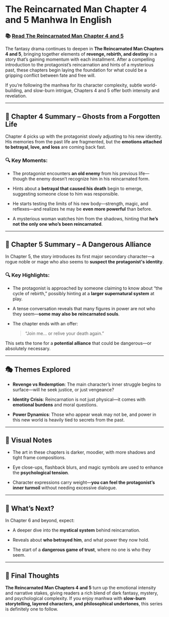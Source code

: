 # The Reincarnated Man Chapter 4 and 5 Manhwa In English
<h3>📚 <a href="https://video2leaks.com/" rel="nofollow">Read The Reincarnated Man Chapter 4 and 5</a></h3>


The fantasy drama continues to deepen in **The Reincarnated Man Chapters 4 and 5**, bringing together elements of **revenge, rebirth, and destiny** in a story that’s gaining momentum with each installment. After a compelling introduction to the protagonist’s reincarnation and hints of a mysterious past, these chapters begin laying the foundation for what could be a gripping conflict between fate and free will.

If you’re following the manhwa for its character complexity, subtle world-building, and slow-burn intrigue, Chapters 4 and 5 offer both intensity and revelation.

---

## 📖 Chapter 4 Summary – Ghosts from a Forgotten Life

Chapter 4 picks up with the protagonist slowly adjusting to his new identity. His memories from the past life are fragmented, but the **emotions attached to betrayal, love, and loss** are coming back fast.

### 🔍 Key Moments:

* The protagonist encounters **an old enemy** from his previous life—though the enemy doesn’t recognize him in his reincarnated form.

* Hints about a **betrayal that caused his death** begin to emerge, suggesting someone close to him was responsible.

* He starts testing the limits of his new body—strength, magic, and reflexes—and realizes he may be **even more powerful** than before.

* A mysterious woman watches him from the shadows, hinting that **he’s not the only one who’s been reincarnated**.

---

## 📖 Chapter 5 Summary – A Dangerous Alliance

In Chapter 5, the story introduces its first major secondary character—a rogue noble or mage who also seems to **suspect the protagonist's identity**.

### 🔍 Key Highlights:

* The protagonist is approached by someone claiming to know about “the cycle of rebirth,” possibly hinting at a **larger supernatural system** at play.

* A tense conversation reveals that many figures in power are not who they seem—**some may also be reincarnated souls**.

* The chapter ends with an offer:

  > “Join me… or relive your death again.”

This sets the tone for a **potential alliance** that could be dangerous—or absolutely necessary.

---

## 🎭 Themes Explored

* **Revenge vs Redemption**: The main character’s inner struggle begins to surface—will he seek justice, or just vengeance?

* **Identity Crisis**: Reincarnation is not just physical—it comes with **emotional burdens** and moral questions.

* **Power Dynamics**: Those who appear weak may not be, and power in this new world is heavily tied to secrets from the past.

---

## 🎨 Visual Notes

* The art in these chapters is darker, moodier, with more shadows and tight frame compositions.

* Eye close-ups, flashback blurs, and magic symbols are used to enhance the **psychological tension**.

* Character expressions carry weight—**you can feel the protagonist’s inner turmoil** without needing excessive dialogue.

---

## 🔮 What’s Next?

In Chapter 6 and beyond, expect:

* A deeper dive into the **mystical system** behind reincarnation.

* Reveals about **who betrayed him**, and what power they now hold.

* The start of a **dangerous game of trust**, where no one is who they seem.

---

## 📌 Final Thoughts

**The Reincarnated Man Chapters 4 and 5** turn up the emotional intensity and narrative stakes, giving readers a rich blend of dark fantasy, mystery, and psychological complexity. If you enjoy manhwa with **slow-burn storytelling, layered characters, and philosophical undertones**, this series is definitely one to follow.

